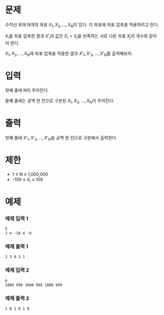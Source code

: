 # 문제
수직선 위에 N개의 좌표 $X_1, X_2, ..., X_N$이 있다. 이 좌표에 좌표 압축을 적용하려고 한다.

$X_i$를 좌표 압축한 결과 $X'_i$의 값은 $X_i > X_j$를 만족하는 서로 다른 좌표 $X_j$의 개수와 같아야 한다.

$X_1, X_2, ..., X_N$에 좌표 압축을 적용한 결과 $X'_1, X'_2, ..., X'_N$를 출력해보자.

# 입력
첫째 줄에 N이 주어진다.

둘째 줄에는 공백 한 칸으로 구분된 $X_1, X_2, ..., X_N$이 주어진다.

# 출력
첫째 줄에 $X'_1, X'_2, ..., X'_N$을 공백 한 칸으로 구분해서 출력한다.

# 제한
- 1 ≤ N ≤ 1,000,000
- -109 ≤ $X_i$ ≤ 109

# 예제
### 예제 입력 1 
```
5
2 4 -10 4 -9
```
### 예제 출력 1 
```
2 3 0 3 1
```
### 예제 입력 2 
```
6
1000 999 1000 999 1000 999
```
### 예제 출력 2 
```
1 0 1 0 1 0
```